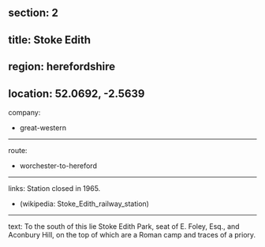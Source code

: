 section: 2
----
title: Stoke Edith
----
region: herefordshire
----
location: 52.0692, -2.5639
----
company:
- great-western
----
route:
- worchester-to-hereford
----
links:
Station closed in 1965.
- (wikipedia: Stoke_Edith_railway_station)
----
text: To the south of this lie Stoke Edith Park, seat of E. Foley, Esq., and Aconbury Hill, on the top of which are a Roman camp and traces of a priory.
